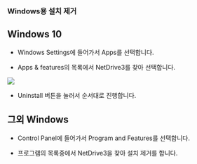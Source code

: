 ### Windows용 설치 제거

Windows 10
------------------
- Windows Settings에 들어가서 Apps를 선택합니다. 

- Apps & features의 목록에서 NetDrive3를 찾아 선택합니다.


<img class="markdown" src="https://doc.bdrive.com/images/uninstallation_windows_1.jpg">


- Uninstall 버튼을 눌러서 순서대로 진행합니다.



그외 Windows
------------------

- Control Panel에 들어가서 Program and Features를 선택합니다.

- 프로그램의 목록중에서 NetDrive3을 찾아 설치 제거를 합니다.


